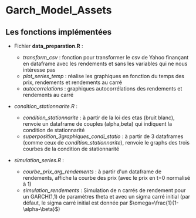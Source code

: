 # Garch_Model_Assets
## Les fonctions implémentées
- Fichier **data_preparation.R** :
  - *transform_csv* : fonction pour transformer le csv de Yahoo finançant en dataframe avec les rendements et sans les variables qui ne nous intéresse pas
  - *plot_series_temp* : réalise les graphiques en fonction du temps des prix, rendements et rendements au carré
  - *autocorrelations* : graphiques autocorrélations des rendements et rendements au carré

- *condition_stationnarite.R* :
  - *condition_stationnarite* : à partir de la loi des etas (bruit blanc), renvoie un dataframe de couples (alpha,beta) qui indiquent la condition de stationnarité
  - *superposition_3graphiques_condi_statio* : à partir de 3 dataframes (comme ceux de *condition_stationnarite*), renvoie le graphs des trois courbes de la condition de stationnarité

- *simulation_series.R* :
  - *courbe_prix_arg_rendements* : à partir d'un dataframe de rendements, affiche la courbe des prix (avec le prix en t=0 normalisé à 1)
  - *simulation_rendements* : Simulation de n carrés de rendement pour un GARCH(1,1) de paramètres theta et avec un sigma carré initial (par défaut, le sigma carré initial est donnée par $\omega=\frac{1}{1-\alpha-\beta}$)

